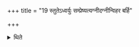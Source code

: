 +++
title = "19 स्तुतेऽध्वर्युः सम्प्रेष्यत्यग्नीदग्नीन्विहर बर्हि"

+++

<details><summary>थिते</summary>

स्तुतेऽध्वर्युः सम्प्रेष्यत्यग्नीदग्नीन्विहर बर्हि स्तृणाहि पुरोडाशाँ अलङ्कुर्विति १९
</details>
